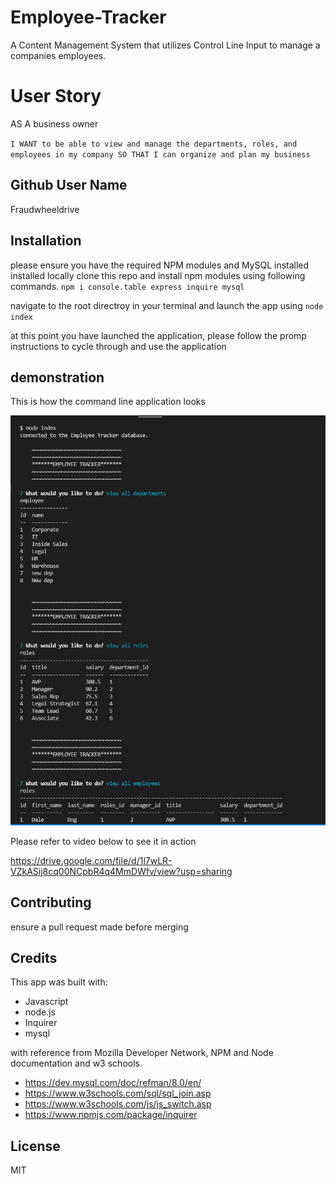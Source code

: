 # Employee-Tracker
A Content Management System that utilizes Control Line Input to manage a companies employees. 

# User Story 
AS A business owner

`I WANT to be able to view and manage the departments, roles, and employees in my company
SO THAT I can organize and plan my business`

## Github User Name
Fraudwheeldrive

## Installation
please ensure you have the required NPM modules and MySQL installed installed locally 
clone this repo and install npm modules using following commands. 
`npm i console.table express inquire mysql`

navigate to the root directroy in your terminal and launch the app using 
`node index`

at this point you have launched the application, please follow the promp instructions 
to cycle through and use the application 

## demonstration

This is how the command line application looks

![alt text](https://github.com/fraudwheeldrive/Employee-Tracker/blob/main/assets/images/Employee%20Tracker%20screen.PNG)

Please refer to video below to see it in action

https://drive.google.com/file/d/1l7wLR-VZkASij8cq00NCpbR4q4MmDWfv/view?usp=sharing


## Contributing
 ensure a pull request made before merging 


## Credits
This app was built with:
* Javascript 
* node.js 
* Inquirer 
* mysql 


with reference from Mozilla Developer Network, NPM and Node documentation and w3 schools.

* https://dev.mysql.com/doc/refman/8.0/en/
* https://www.w3schools.com/sql/sql_join.asp
* https://www.w3schools.com/js/js_switch.asp
* https://www.npmjs.com/package/inquirer

## License
MIT
